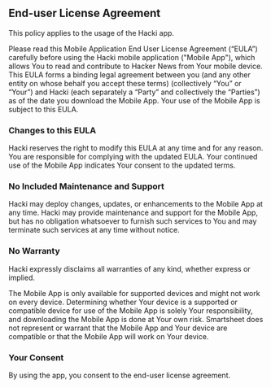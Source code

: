 ## End-user License Agreement
This policy applies to the usage of the Hacki app.

Please read this Mobile Application End User License Agreement (“EULA”) carefully before using the Hacki mobile application ("Mobile App"), which allows You to read and contribute to Hacker News from Your mobile device. This EULA forms a binding legal agreement between you (and any other entity on whose behalf you accept these terms) (collectively “You” or “Your”) and Hacki (each separately a “Party” and collectively the “Parties”) as of the date you download the Mobile App. Your use of the Mobile App is subject to this EULA.

### Changes to this EULA
Hacki reserves the right to modify this EULA at any time and for any reason. You are responsible for complying with the updated EULA. Your continued use of the Mobile App indicates Your consent to the updated terms.

### No Included Maintenance and Support
Hacki may deploy changes, updates, or enhancements to the Mobile App at any time. Hacki may provide maintenance and support for the Mobile App, but has no obligation whatsoever to furnish such services to You and may terminate such services at any time without notice.

### No Warranty
Hacki expressly disclaims all warranties of any kind, whether express or implied.

The Mobile App is only available for supported devices and might not work on every device. Determining whether Your device is a supported or compatible device for use of the Mobile App is solely Your responsibility, and downloading the Mobile App is done at Your own risk. Smartsheet does not represent or warrant that the Mobile App and Your device are compatible or that the Mobile App will work on Your device.

### Your Consent
By using the app, you consent to the end-user license agreement.
